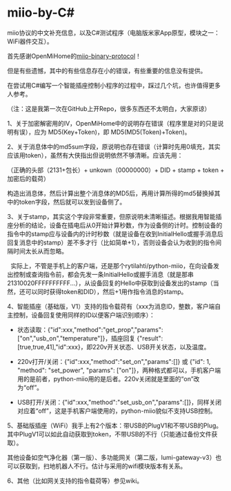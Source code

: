 # miio-by-C#

miio协议的中文补充信息，以及C#测试程序（电脑版米家App原型，模块之一：WiFi器件交互）。

首先感谢OpenMiHome的[miio-binary-protocol](https://github.com/OpenMiHome/mihome-binary-protocol/blob/master/doc/PROTOCOL.md)！

但是有些遗憾，其中的有些信息存在小的错误，有些重要的信息没有提供。

在尝试用C#编写一个智能插座控制小程序的过程中，踩过几个坑，也许值得更多人参考。

（注：这是我第一次在GitHub上开Repo，很多东西还不太明白，大家原谅）

1、关于加密解密用的IV，OpenMiHome中的说明存在错误（程序里是对的只是说明有误），应为 MD5(Key+Token)，即 MD5(MD5(Token)+Token)。

2、关于消息体中的md5sum字段，原说明也存在错误（计算时先用0填充，其实应该用token），虽然有大侠指出但说明依然不够清晰。应该先用：

（正确的头部（2131+包长）+ unkown（00000000）+ DID + stamp + token + 加密后的载荷）

构造出消息体，然后计算出整个消息体的MD5后，再用计算所得的md5替换掉其中的token字段，然后就可以发到设备侧了。

3、关于stamp，其实这个字段非常重要，但原说明未清晰描述。根据我用智能插座分析的结论，设备在插电后从0开始计算秒数，作为设备侧的计时。控制设备的指令中的stamp应与设备内的计时秒数（就是设备在收到InitialHello或握手消息后回复消息中的stamp）差不多才行（比如简单+1），否则设备会认为收到的指令间隔时间太长从而忽略。

   实际上，不管是手机上的客户端，还是那个rytilahti/python-miio，在向设备发出控制或查询指令前，都会先发一条InitialHello或握手消息（就是那串21310020FFFFFFFFFF...），从设备回复的Hello中获取到设备发出的stamp（当然，还可以同时获得token和DID），然后+1用作指令消息的stamp。

4、智能插座（基础版，V1）支持的指令载荷有（xxx为消息ID，整数，客户端自主控制，设备回复使用同样的ID以便客户端识别顺序）：

 - 状态读取：{"id":xxx,"method":"get_prop","params":["on","usb_on","temperature"]}，插座回复 {"result":[true,true,41],"id":xxx}，即220v开关状态、USB开关状态，以及温度。

 - 220v打开/关闭：{"id":xxx,"method":"set_on","params":[]} 或 {"id": 1, "method": "set_power", "params": ["on"]}，两种格式都可以，手机客户端用的是前者，python-miio用的是后者。220v关闭就是里面的“on”改为“off”。

 - USB打开/关闭：{"id":xxx,"method":"set_usb_on","params":[]}，同样关闭对应着“off”，这是手机客户端使用的，python-miio貌似不支持USB控制。

5、基础版插座（WiFi）我手上有2个版本：带USB的PlugV1和不带USB的Plug。其中PlugV1可以如此自动获取到token，不带USB的不行（只能通过备份文件获取）。

   其他设备如空气净化器（第一版）、多功能网关（第二版，lumi-gateway-v3）也可以获取到，扫地机器人不行。估计与采用的wifi模块版本有关系。

6、其他（比如网关支持的指令载荷等）参见wiki。
